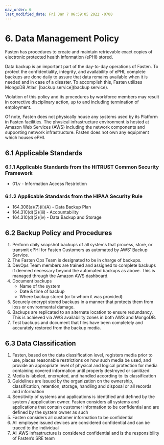 ```yaml
---
nav_order: 6
last_modified_date: Fri Jan 7 06:59:05 2022 -0700
---
```


# 6.  Data Management Policy

Fasten has procedures to create and maintain retrievable exact copies of electronic protected health information (ePHI) stored.

Data backup is an important part of the day-to-day operations of Fasten. To protect the confidentiality, integrity, and availability of ePHI, complete backups are done daily to assure that data remains available when it is needed and in case of a disaster. To accomplish this, Fasten utilizes MongoDB Atlas’ [backup service](backup service).

Violation of this policy and its procedures by workforce members may result in corrective disciplinary action, up to and including termination of employment.

Of note, Fasten does not physically house any systems used by its Platform in Fasten facilities. The physical infrastructure environment is hosted at Amazon Web Services (AWS) including the network components and supporting network infrastructure. Fasten does not own any equipment which houses ePHI.

## 6.1 Applicable Standards

### 6.1.1 Applicable Standards from the HITRUST Common Security Framework

* 01.v - Information Access Restriction

### 6.1.2 Applicable Standards from the HIPAA Security Rule

* 164.308(a)(7)(ii)(A) - Data Backup Plan
* 164.310(d)(2)(iii) - Accountability
* 164.310(d)(2)(iv) - Data Backup and Storage

## 6.2 Backup Policy and Procedures

1. Perform daily snapshot backups of all systems that process, store, or transmit ePHI for Fasten Customers as automated by AWS’ Backup Service.
1. The Fasten Ops Team is designated to be in charge of backups.
1. DevOps Team members are trained and assigned to complete backups if deemed necessary beyond the automated backups as above. This is managed through the Amazon AWS dashboard.
1. Document backups
   * Name of the system
   * Date & time of backup
   * Where backup stored (or to whom it was provided)
1. Securely encrypt stored backups in a manner that protects them from loss or environmental damage.
1. Backups are replicated to an alternate location to ensure redundancy. This is achieved via AWS availability zones in both AWS and MongoDB.
1. Test backups and document that files have been completely and accurately restored from the backup media.

## 6.3 Data Classification


1. Fasten, based on the data classification level, registers media prior to use, places reasonable restrictions on how such media be used, and provide an appropriate level of physical and logical protection for media containing covered information until properly destroyed or sanitized
1. Media is labeled, encrypted, and handled according to its classification
1. Guidelines are issued by the organization on the ownership, classification, retention, storage, handling and disposal or all records and information
2. Sensitivity of systems and applications is identified and defined by the system / appplication owner. Fasten considers all systems and applications that contain customer information to be confidential and are defined by the system owner as such
3. Fasten considers all customer information to be confidential
4. All employee issued devices are considered confidential and can be traced to the individual
5. All AWS infrastructure is considered confidential and is the responsibility of Fasten’s SRE team



